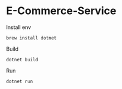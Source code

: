 # E-Commerce-Service

Install env
```
brew install dotnet
```

Build
```
dotnet build
```

Run
```
dotnet run
```
